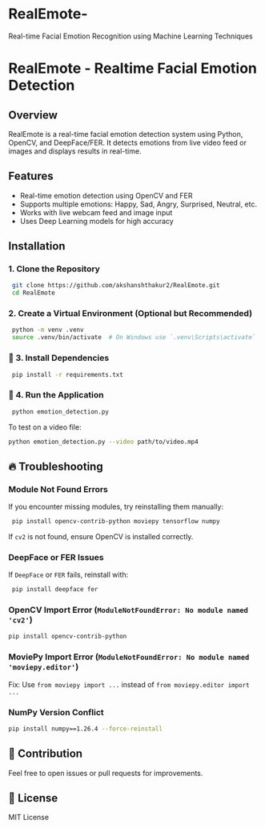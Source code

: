 # RealEmote-
Real-time Facial Emotion Recognition using Machine Learning Techniques
# RealEmote - Realtime Facial Emotion Detection

## Overview
RealEmote is a real-time facial emotion detection system using Python, OpenCV, and DeepFace/FER. It detects emotions from live video feed or images and displays results in real-time.

## Features
- Real-time emotion detection using OpenCV and FER
- Supports multiple emotions: Happy, Sad, Angry, Surprised, Neutral, etc.
- Works with live webcam feed and image input
- Uses Deep Learning models for high accuracy

## Installation
### 1. Clone the Repository
```sh
 git clone https://github.com/akshanshthakur2/RealEmote.git
 cd RealEmote
```

### 2. Create a Virtual Environment (Optional but Recommended)
```sh
 python -m venv .venv
 source .venv/bin/activate  # On Windows use `.venv\Scripts\activate`
```

### 📝 3. Install Dependencies
```sh
 pip install -r requirements.txt
```

### 🚀 4. Run the Application
```sh
 python emotion_detection.py
```
To test on a video file:
```bash
python emotion_detection.py --video path/to/video.mp4
```

## 🔥 Troubleshooting
### Module Not Found Errors
If you encounter missing modules, try reinstalling them manually:
```sh
 pip install opencv-contrib-python moviepy tensorflow numpy
```
If `cv2` is not found, ensure OpenCV is installed correctly.

### DeepFace or FER Issues
If `DeepFace` or `FER` fails, reinstall with:
```sh
 pip install deepface fer
```
### OpenCV Import Error (`ModuleNotFoundError: No module named 'cv2'`)
```bash
pip install opencv-contrib-python
```
### MoviePy Import Error (`ModuleNotFoundError: No module named 'moviepy.editor'`)
Fix: Use `from moviepy import ...` instead of `from moviepy.editor import ...`

### NumPy Version Conflict
```bash
pip install numpy==1.26.4 --force-reinstall
```


## 📌 Contribution
Feel free to open issues or pull requests for improvements.

## 📜 License
MIT License
